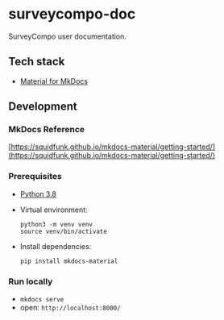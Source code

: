 # surveycompo-doc

SurveyCompo user documentation.

## Tech stack

- [Material for MkDocs](https://squidfunk.github.io/mkdocs-material/)


## Development

### MkDocs Reference

[https://squidfunk.github.io/mkdocs-material/getting-started/](https://squidfunk.github.io/mkdocs-material/getting-started/)


### Prerequisites

- [Python 3.8](https://www.python.org/downloads/)
- Virtual environment:

  ```
  python3 -m venv venv
  source venv/bin/activate
  ```
- Install dependencies:

  ```
  pip install mkdocs-material
  ```


### Run locally

- `mkdocs serve`
- open: `http://localhost:8000/`


